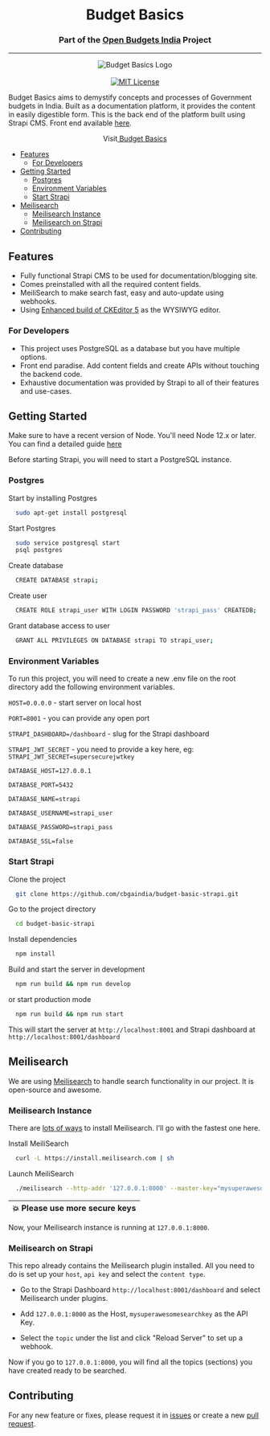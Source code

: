 <h1 align="center">Budget Basics</h1>
<h3 align="center">Part of the <a href="https://openbudgetsindia.org/">Open Budgets India</a> Project</h3>

---

<p align="center">
<img alt="Budget Basics Logo" src="https://budgetbasics.openbudgetsindia.org/api/uploads/Budget_Basics_fc00737f71.png"/>
<br/>
<br/>
<a href="https://github.com/cbgaindia/budget-basic-next">
<img alt="MIT License" src="https://img.shields.io/apm/l/atomic-design-ui.svg?"/>
</a>
</p>Budget Basics aims to demystify concepts and processes of Government budgets in India. 
Built as a documentation platform, it provides the content in easily digestible form. 
This is the back end of the platform built using Strapi CMS. Front end available <a href="https://github.com/cbgaindia/budget-basic-next">here</a>.

<p align="center">Visit<a href="https://budgetbasics.openbudgetsindia.org/"> Budget Basics</a></p>

- [Features](#features)
  * [For Developers](#for-developers)
- [Getting Started](#getting-started)
  * [Postgres](#postgres)
  * [Environment Variables](#environment-variables)
  * [Start Strapi](#start-strapi)
- [Meilisearch](#meilisearch)
  * [Meilisearch Instance](#meilisearch-instance)
  * [Meilisearch on Strapi](#meilisearch-on-strapi)
- [Contributing](#contributing)

## Features

- Fully functional Strapi CMS to be used for documentation/blogging site.
- Comes preinstalled with all the required content fields.
- MeiliSearch to make search fast, easy and auto-update using webhooks.
- Using [Enhanced build of CKEditor 5](https://github.com/Roslovets-Inc/strapi-plugin-ckeditor5) as the WYSIWYG editor.

### For Developers

- This project uses PostgreSQL as a database but you have multiple options.
- Front end paradise. Add content fields and create APIs without touching the backend code.
- Exhaustive documentation was provided by Strapi to all of their features and use-cases.

## Getting Started

Make sure to have a recent version of Node. You'll need Node 12.x or later. You can find a detailed guide [here](https://strapi.io/documentation/developer-docs/latest/setup-deployment-guides/installation/cli.html#preparing-the-installation)

Before starting Strapi, you will need to start a PostgreSQL instance.

### Postgres

Start by installing Postgres 

```bash
  sudo apt-get install postgresql 
```

Start Postgres 

```bash
  sudo service postgresql start
  psql postgres
```

Create database

```bash
  CREATE DATABASE strapi;
```

Create user

```bash
  CREATE ROLE strapi_user WITH LOGIN PASSWORD 'strapi_pass' CREATEDB;
```

Grant database access to user

```bash
  GRANT ALL PRIVILEGES ON DATABASE strapi TO strapi_user;
```

### Environment Variables

To run this project, you will need to create a new .env file on the root directory add the following environment variables.

`HOST=0.0.0.0` - start server on local host

`PORT=8001` - you can provide any open port

`STRAPI_DASHBOARD=/dashboard` - slug for the Strapi dashboard

`STRAPI_JWT_SECRET` - you need to provide a key here, eg: `STRAPI_JWT_SECRET=supersecurejwtkey`

`DATABASE_HOST=127.0.0.1`

`DATABASE_PORT=5432`

`DATABASE_NAME=strapi`

`DATABASE_USERNAME=strapi_user`

`DATABASE_PASSWORD=strapi_pass`

`DATABASE_SSL=false`


### Start Strapi

Clone the project

```bash
  git clone https://github.com/cbgaindia/budget-basic-strapi.git
```

Go to the project directory

```bash
  cd budget-basic-strapi
```

Install dependencies

```bash
  npm install
```

Build and start the server in development

```bash
  npm run build && npm run develop
```

or start production mode

```bash
  npm run build && npm run start
```

This will start the server at `http://localhost:8001` and Strapi dashboard at `http://localhost:8001/dashboard`

## Meilisearch

We are using [Meilisearch](https://github.com/meilisearch/MeiliSearch) to handle search functionality in our project. It is open-source and awesome.

### Meilisearch Instance

There are [lots of ways](https://docs.meilisearch.com/learn/getting_started/installation.html#download-and-launch) to install Meilisearch. I'll go with the fastest one here.

Install MeiliSearch

```bash
  curl -L https://install.meilisearch.com | sh
```

Launch MeiliSearch

```bash
  ./meilisearch --http-addr '127.0.0.1:8000' --master-key="mysuperawesomesearchkey"
```

|💥 Please use more secure keys   |
|----------------------------------|

Now, your Meilisearch instance is running at `127.0.0.1:8000`.

### Meilisearch on Strapi

This repo already contains the Meilisearch plugin installed. All you need to do is set up your `host`, `api key` and select the `content type`.

- Go to the Strapi Dashboard `http://localhost:8001/dashboard` and select Meilisearch under plugins.

- Add `127.0.0.1:8000` as the Host, `mysuperawesomesearchkey` as the API Key.

- Select the `topic` under the list and click "Reload Server" to set up a webhook.

Now if you go to `127.0.0.1:8000`, you will find all the topics (sections) you have created ready to be searched.


## Contributing

For any new feature or fixes, please request it in [issues](https://github.com/cbgaindia/budget-basic-strapi/issues) 
or create a new [pull request](https://github.com/cbgaindia/budget-basic-strapi/pulls). 

  
